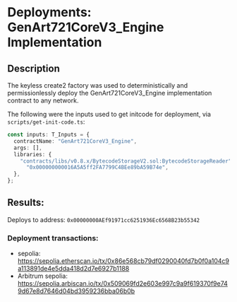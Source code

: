 # Deployments: GenArt721CoreV3_Engine Implementation

## Description

The keyless create2 factory was used to deterministically and permissionlessly deploy the GenArt721CoreV3_Engine implementation contract to any network.

The following were the inputs used to get initcode for deployment, via `scripts/get-init-code.ts`:

```typescript
const inputs: T_Inputs = {
  contractName: "GenArt721CoreV3_Engine",
  args: [],
  libraries: {
    "contracts/libs/v0.8.x/BytecodeStorageV2.sol:BytecodeStorageReader":
      "0x000000000016A5A5ff2FA7799C4BEe89bA59B74e",
  },
};
```

## Results:

Deploys to address: `0x00000000AEf91971cc6251936Ec6568B23b55342`

### Deployment transactions:

- sepolia: https://sepolia.etherscan.io/tx/0x86e568cb79df0290040fd7b0f0a104c9a113891de4e5dda418d2d7e6927b1188
- Arbitrum sepolia: https://sepolia.arbiscan.io/tx/0x509069fd2e603e997c9a9f619370f9e749d67e8d7646d04bd3959236bba06b0b
